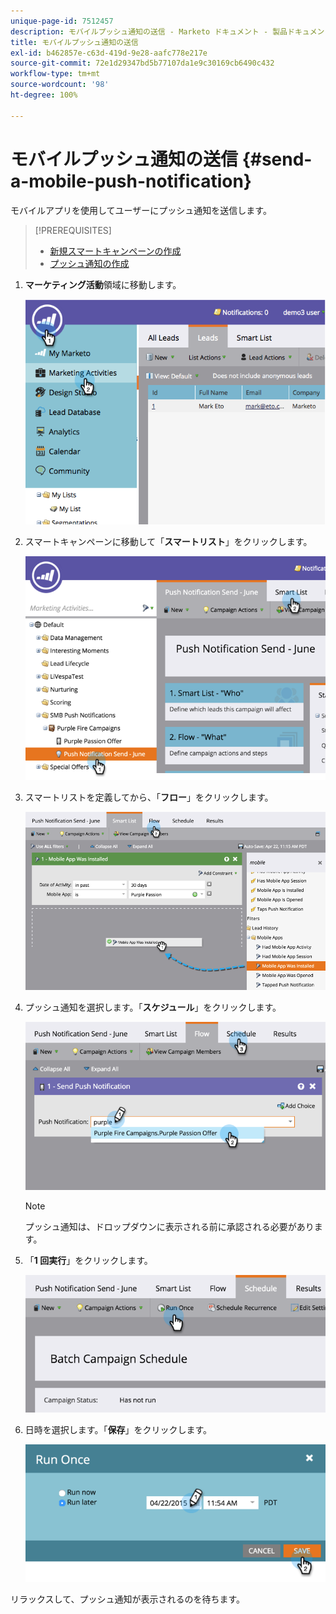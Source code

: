 ```yaml
---
unique-page-id: 7512457
description: モバイルプッシュ通知の送信 - Marketo ドキュメント - 製品ドキュメント
title: モバイルプッシュ通知の送信
exl-id: b462857e-c63d-419d-9e28-aafc778e217e
source-git-commit: 72e1d29347bd5b77107da1e9c30169cb6490c432
workflow-type: tm+mt
source-wordcount: '98'
ht-degree: 100%

---
```


# モバイルプッシュ通知の送信 {#send-a-mobile-push-notification}

モバイルアプリを使用してユーザーにプッシュ通知を送信します。

>[!PREREQUISITES]
>
>* [新規スマートキャンペーンの作成](/help/marketo/product-docs/core-marketo-concepts/smart-campaigns/creating-a-smart-campaign/create-a-new-smart-campaign.md)
>* [プッシュ通知の作成](/help/marketo/product-docs/mobile-marketing/push-notifications/create-a-push-notification.md)


1. **マーケティング活動**&#x200B;領域に移動します。

   ![](assets/image2015-4-22-18-3a31-3a54.png)

1. スマートキャンペーンに移動して「**スマートリスト**」をクリックします。

   ![](assets/image2015-4-23-17-3a57-3a46.png)

1. スマートリストを定義してから、「**フロー**」をクリックします。

   ![](assets/image2015-4-22-18-3a33-3a13.png)

1. プッシュ通知を選択します。「**スケジュール**」をクリックします。

   ![](assets/image2015-4-22-18-3a33-3a38.png)

   >[!NOTE]
   >
   >プッシュ通知は、ドロップダウンに表示される前に承認される必要があります。

1. 「**1 回実行**」をクリックします。

   ![](assets/image2015-4-23-18-3a0-3a54.png)

1. 日時を選択します。「**保存**」をクリックします。

   ![](assets/image2015-4-23-18-3a1-3a33.png)

リラックスして、プッシュ通知が表示されるのを待ちます。
